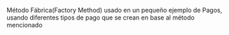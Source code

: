 Método Fábrica(Factory Method) usado en un pequeño ejemplo de Pagos, usando diferentes tipos de pago que se crean en base al método mencionado
